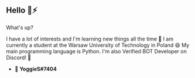 ## Hello 👋⚡
What's up?

I have a lot of interests and I'm learning new things all the time 🌱
I am currently a student at the Warsaw University of Technology in Poland 😄
My main programming language is Python. I'm also Verified BOT Developer on Discord! 🤔 

- 💬 **YoggieS#7404**
